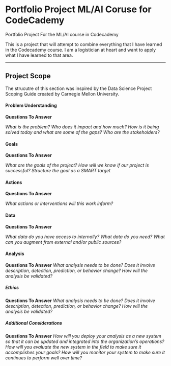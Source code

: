 # Portfolio Project ML/AI Coruse for CodeCademy
Portfolio Project For the ML/AI course in Codecademy

This is a project that will attempt to combine everything that I have learned in the Codecademy course.
I am a logistician at heart and want to apply what I have learned to that area.




---------------------------------------------------------------
## Project Scope
The strucutre of this section was inspired by the Data Science Project Scoping Guide created by Carnegie Mellon University.
#### Problem Understanding
**Questions To Answer**

*What is the problem?* 
*Who does it impact and how much?*
*How is it being solved today and what are some of the gaps?*
*Who are the stakeholders?*

#### Goals
**Questions To Answer**

*What are the goals of the project?*
*How will we know if our project is successful?*
*Structure the goal as a SMART target*
	
#### Actions
**Questions To Answer**

*What actions or interventions will this work inform?*

#### Data 
**Questions To Answer**

*What data do you have access to internally?*
*What data do you need?*
*What can you augment from external and/or public sources?*

#### Analysis
**Questions To Answer**
*What analysis needs to be done?*
*Does it involve description, detection, prediction, or behavior change?*
*How will the analysis be validated?*

##### Ethics
**Questions To Answer**
*What analysis needs to be done?*
*Does it involve description, detection, prediction, or behavior change?*
*How will the analysis be validated?*

##### Additional Considerations
**Questions To Answer**
*How will you deploy your analysis as a new system so that it can be updated and integrated into the organization’s operations?*
*How will you evaluate the new system in the field to make sure it accomplishes your goals?*
*How will you monitor your system to make sure it continues to perform well over time?*

